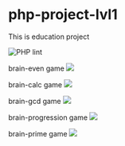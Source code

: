 # php-project-lvl1
This is education project

![PHP lint](https://github.com/0gnev/php-project-lvl1/workflows/PHP%20lint/badge.svg)

brain-even game
<a href="https://asciinema.org/a/eZavz5V2z8p1Ne7Ovf8BY1Q5s" target="_blank"><img src="https://asciinema.org/a/eZavz5V2z8p1Ne7Ovf8BY1Q5s.svg" /></a>

brain-calc game
<a href="https://asciinema.org/a/9qnBRpLBke8Os9X4Je2pvbbXE" target="_blank"><img src="https://asciinema.org/a/9qnBRpLBke8Os9X4Je2pvbbXE.svg" /></a>

brain-gcd game
<a href="https://asciinema.org/a/BJjVx7CapyoGQf66q89JVtuwZ" target="_blank"><img src="https://asciinema.org/a/BJjVx7CapyoGQf66q89JVtuwZ.svg" /></a>

brain-progression game
<a href="https://asciinema.org/a/uxWNsQ0mu1XL2bONfoWHGaNZ5" target="_blank"><img src="https://asciinema.org/a/uxWNsQ0mu1XL2bONfoWHGaNZ5.svg" /></a>

brain-prime game
<a href="https://asciinema.org/a/SkrWi3JcTg9DDDruPlLqJB6Zt" target="_blank"><img src="https://asciinema.org/a/SkrWi3JcTg9DDDruPlLqJB6Zt.svg" /></a>
